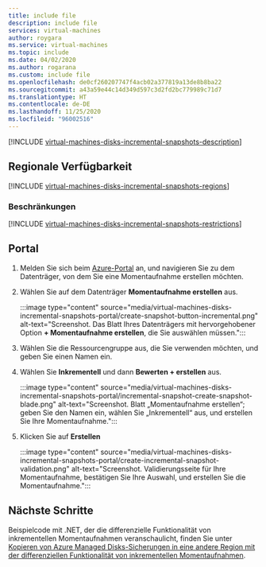 ```yaml
---
title: include file
description: include file
services: virtual-machines
author: roygara
ms.service: virtual-machines
ms.topic: include
ms.date: 04/02/2020
ms.author: rogarana
ms.custom: include file
ms.openlocfilehash: de0cf260207747f4acb02a377819a13de8b8ba22
ms.sourcegitcommit: a43a59e44c14d349d597c3d2fd2bc779989c71d7
ms.translationtype: HT
ms.contentlocale: de-DE
ms.lasthandoff: 11/25/2020
ms.locfileid: "96002516"
---
```

[!INCLUDE [virtual-machines-disks-incremental-snapshots-description](virtual-machines-disks-incremental-snapshots-description.md)]

## <a name="regional-availability"></a>Regionale Verfügbarkeit
[!INCLUDE [virtual-machines-disks-incremental-snapshots-regions](virtual-machines-disks-incremental-snapshots-regions.md)]

### <a name="restrictions"></a>Beschränkungen

[!INCLUDE [virtual-machines-disks-incremental-snapshots-restrictions](virtual-machines-disks-incremental-snapshots-restrictions.md)]

## <a name="portal"></a>Portal


1. Melden Sie sich beim [Azure-Portal](https://portal.azure.com/) an, und navigieren Sie zu dem Datenträger, von dem Sie eine Momentaufnahme erstellen möchten.
1. Wählen Sie auf dem Datenträger **Momentaufnahme erstellen** aus.

    :::image type="content" source="media/virtual-machines-disks-incremental-snapshots-portal/create-snapshot-button-incremental.png" alt-text="Screenshot. Das Blatt Ihres Datenträgers mit hervorgehobener Option **+ Momentaufnahme erstellen**, die Sie auswählen müssen.":::

1. Wählen Sie die Ressourcengruppe aus, die Sie verwenden möchten, und geben Sie einen Namen ein.
1. Wählen Sie **Inkrementell** und dann **Bewerten + erstellen** aus.

    :::image type="content" source="media/virtual-machines-disks-incremental-snapshots-portal/incremental-snapshot-create-snapshot-blade.png" alt-text="Screenshot. Blatt „Momentaufnahme erstellen“; geben Sie den Namen ein, wählen Sie „Inkrementell“ aus, und erstellen Sie Ihre Momentaufnahme.":::

1. Klicken Sie auf **Erstellen**

    :::image type="content" source="media/virtual-machines-disks-incremental-snapshots-portal/create-incremental-snapshot-validation.png" alt-text="Screenshot. Validierungsseite für Ihre Momentaufnahme, bestätigen Sie Ihre Auswahl, und erstellen Sie die Momentaufnahme.":::

## <a name="next-steps"></a>Nächste Schritte

Beispielcode mit .NET, der die differenzielle Funktionalität von inkrementellen Momentaufnahmen veranschaulicht, finden Sie unter [Kopieren von Azure Managed Disks-Sicherungen in eine andere Region mit der differenziellen Funktionalität von inkrementellen Momentaufnahmen](https://github.com/Azure-Samples/managed-disks-dotnet-backup-with-incremental-snapshots).
